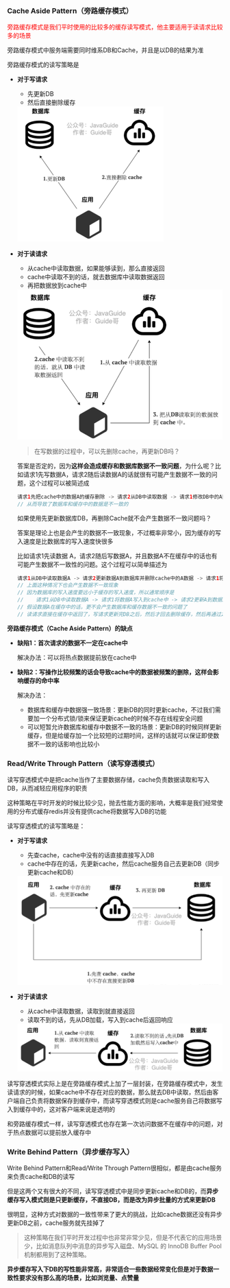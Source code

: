 ### Cache Aside Pattern（旁路缓存模式）

<font color=red>旁路缓存模式是我们平时使用的比较多的缓存读写模式，他主要适用于读请求比较多的场景</font>

旁路缓存模式中服务端需要同时维系DB和Cache，并且是以DB的结果为准

旁路缓存模式的读写策略是

- **对于写请求**

  - 先更新DB
  - 然后直接删除缓存

  <img src="../../image/redis/image-20211218150303268.png" alt="image-20211218150303268" style="zoom:50%;" />

- **对于读请求**

  - 从cache中读取数据，如果能够读到，那么直接返回
  - cache中读取不到的话，就去数据库中读取数据返回
  - 再把数据放到cache中

  <img src="../../image/redis/image-20211218150458068.png" alt="image-20211218150458068" style="zoom:67%;" />

  > 在写数据的过程中，可以先删除cache，再更新DB吗？

  答案是否定的，因为**这样会造成缓存和数据库数据不一致问题**，为什么呢？比如请求1先写数据A，请求2随后读数据A的话就很有可能产生数据不一致的问题，这个过程可以被简述成

  ```java
  请求1先把cache中的数据A的缓存删除 -> 请求2从DB中读取数据 -> 请求1修改DB中的A数据 -> 请求2将数据写入缓存
  // 从而导致了数据库和缓存中的数据是不一致的    
  ```

  如果使用先更新数据库DB，再删除Cache就不会产生数据不一致问题吗？

  答案是理论上也是会产生的数据不一致现象，不过概率非常小，因为缓存的写入速度是比数据库的写入速度快很多

  比如请求1先读数据 A，请求2随后写数据A，并且数据A不在缓存中的话也有可能产生数据不一致性的问题。这个过程可以简单描述为

  ```java
  请求1从DB中读取数据A -> 请求2更新数据A到数据库并删除cache中的A数据 -> 请求1将数据A写入到cache中
  // 上面这种情况下也会产生数据不一致现象    
  // 因为数据库的写入速度要远小于缓存的写入速度，所以通常顺序是
  //    请求1从DB中读取数据A -> 请求1将数据A写入到cache中 -> 请求2更新A到数据库中并删除cache中的A数据
  // 假设数据A在缓存中的话，更不会产生数据库和缓存数据不一致的问题了
  // 读请求直接在缓存中返回了，写请求更新完DB之后，然后才回去删除缓存，然后再通过之后的读请求将数据A写入到缓存中    
  ```



**旁路缓存模式（Cache Aside Pattern）的缺点**

- **缺陷1：首次请求的数据不一定在cache中**

  解决办法：可以将热点数据提前放在cache中

- **缺陷2：写操作比较频繁的话会导致cache中的数据被频繁的删除，这样会影响缓存的命中率**

  解决办法：

  - 数据库和缓存中数据强一致场景：更新DB的同时更新cache，不过我们需要加一个分布式锁/锁来保证更新cache的时候不存在线程安全问题
  - 可以短暂允许数据库和缓存中数据不一致的场景：更新DB的时候同样更新缓存，但是给缓存加一个比较短的过期时间，这样的话就可以保证即使数据不一致的话影响也比较小



### Read/Write Through Pattern（读写穿透模式）

读写穿透模式中是把cache当作了主要数据存储，cache负责数据读取和写入DB，从而减轻应用程序的职责

这种策略在平时开发的时候比较少见，抛去性能方面的影响，大概率是我们经常使用的分布式缓存redis并没有提供cache将数据写入DB的功能

读写穿透模式的读写策略是：

- **对于写请求**

  - 先查cache，cache中没有的话直接直接写入DB
  - cache中存在的话，先更新cache，然后cache服务自己去更新DB（同步更新cache和DB）

  <img src="../../image/redis/image-20211218154212936.png" alt="image-20211218154212936" style="zoom:50%;" />

- **对于读请求**

  - 从cache中读取数据，读取到就直接返回
  - 读取不到的话，先从DB加载，写入到cache后返回响应

  <img src="../../image/redis/image-20211218154310423.png" alt="image-20211218154310423" style="zoom:67%;" />



读写穿透模式实际上是在旁路缓存模式上加了一层封装，在旁路缓存模式中，发生读请求的时候，如果cache中不存在对应的数据，那么就去DB中读取，然后由客户端自己负责将数据保存到缓存中，而读写穿透模式则是cache服务自己将数据写入到缓存中的，这对客户端来说是透明的

和旁路缓存模式一样，读写穿透模式也存在第一次访问数据不在缓存中的问题，对于热点数据可以提前放入缓存中



### Write Behind Pattern（异步缓存写入）

Write Behind Pattern和Read/Write Through Pattern很相似，都是由cache服务来负责cache和DB的读写

但是这两个又有很大的不同，读写穿透模式中是同步更新cache和DB的，而**异步缓存写入模式则是只更新缓存，不直接DB，而是改为异步批量的方式来更新DB**

很明显，这种方式对数据的一致性带来了更大的挑战，比如cache数据还没有异步更新DB之前，cache服务就先挂掉了

> 这种策略在我们平时开发过程中也非常非常少见，但是不代表它的应用场景少，比如消息队列中消息的异步写入磁盘、MySQL 的 InnoDB Buffer Pool 机制都用到了这种策略。 

**异步缓存写入下DB的写性能非常高，非常适合一些数据经常变化但是对于数据一致性要求没有那么高的场景，比如浏览量、点赞量**

